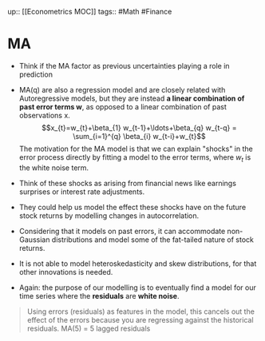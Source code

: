 up:: [[Econometrics MOC]]
tags:: #Math #Finance  
# MA
- Think if the MA factor as previous uncertainties playing a role in prediction
- MA(q) are also a regression model and are closely related with Autoregressive models, but they are instead **a linear combination of past error terms w**, as opposed to a linear combination of past observations x.
$$x_{t}=w_{t}+\beta_{1} w_{t-1}+\ldots+\beta_{q} w_{t-q} = \sum_{i=1}^{q} \beta_{i} w_{t-i}+w_{t}$$
The motivation for the MA model is that we can explain "shocks" in the error process directly by fitting a model to the error terms, where $w_t$ is the white noise term.

- Think of these shocks as arising from financial news like earnings surprises or interest rate adjustments.
- They could help us model the effect these shocks have on the future stock returns by modelling changes in autocorrelation.
- Considering that it models on past errors, it can accommodate non-Gaussian distributions and model some of the fat-tailed nature of stock returns.
- It is not able to model heteroskedasticity and skew distributions, for that other innovations is needed.
- Again: the purpose of our modelling is to eventually find a model for our time series where the **residuals** are **white noise**.


> Using errors (residuals) as features in the model, this cancels out the effect of the errors because you are regressing against the historical residuals. MA(5) = 5 lagged residuals